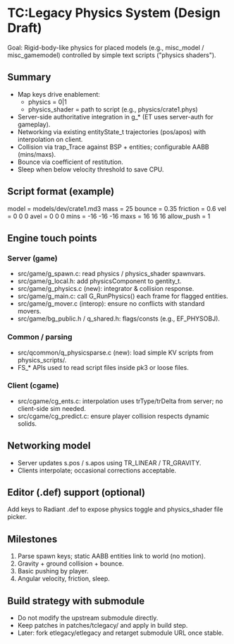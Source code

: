 # TC:Legacy Physics System (Design Draft)

Goal: Rigid-body-like physics for placed models (e.g., misc_model / misc_gamemodel) controlled by simple text scripts ("physics shaders").

## Summary
- Map keys drive enablement:
  - physics = 0|1
  - physics_shader = path to script (e.g., physics/crate1.phys)
- Server-side authoritative integration in g_* (ET uses server-auth for gameplay).
- Networking via existing entityState_t trajectories (pos/apos) with interpolation on client.
- Collision via trap_Trace against BSP + entities; configurable AABB (mins/maxs).
- Bounce via coefficient of restitution.
- Sleep when below velocity threshold to save CPU.

## Script format (example)
model = models/dev/crate1.md3
mass = 25
bounce = 0.35
friction = 0.6
vel = 0 0 0
avel = 0 0 0
mins = -16 -16 -16
maxs = 16 16 16
allow_push = 1

## Engine touch points
### Server (game)
- src/game/g_spawn.c: read physics / physics_shader spawnvars.
- src/game/g_local.h: add physicsComponent to gentity_t.
- src/game/g_physics.c (new): integrator & collision response.
- src/game/g_main.c: call G_RunPhysics() each frame for flagged entities.
- src/game/g_mover.c (interop): ensure no conflicts with standard movers.
- src/game/bg_public.h / q_shared.h: flags/consts (e.g., EF_PHYSOBJ).

### Common / parsing
- src/qcommon/q_physicsparse.c (new): load simple KV scripts from physics_scripts/.
- FS_* APIs used to read script files inside pk3 or loose files.

### Client (cgame)
- src/cgame/cg_ents.c: interpolation uses trType/trDelta from server; no client-side sim needed.
- src/cgame/cg_predict.c: ensure player collision respects dynamic solids.

## Networking model
- Server updates s.pos / s.apos using TR_LINEAR / TR_GRAVITY.
- Clients interpolate; occasional corrections acceptable.

## Editor (.def) support (optional)
Add keys to Radiant .def to expose physics toggle and physics_shader file picker.

## Milestones
1) Parse spawn keys; static AABB entities link to world (no motion).
2) Gravity + ground collision + bounce.
3) Basic pushing by player.
4) Angular velocity, friction, sleep.

## Build strategy with submodule
- Do not modify the upstream submodule directly.
- Keep patches in patches/tclegacy/ and apply in build step.
- Later: fork etlegacy/etlegacy and retarget submodule URL once stable.
